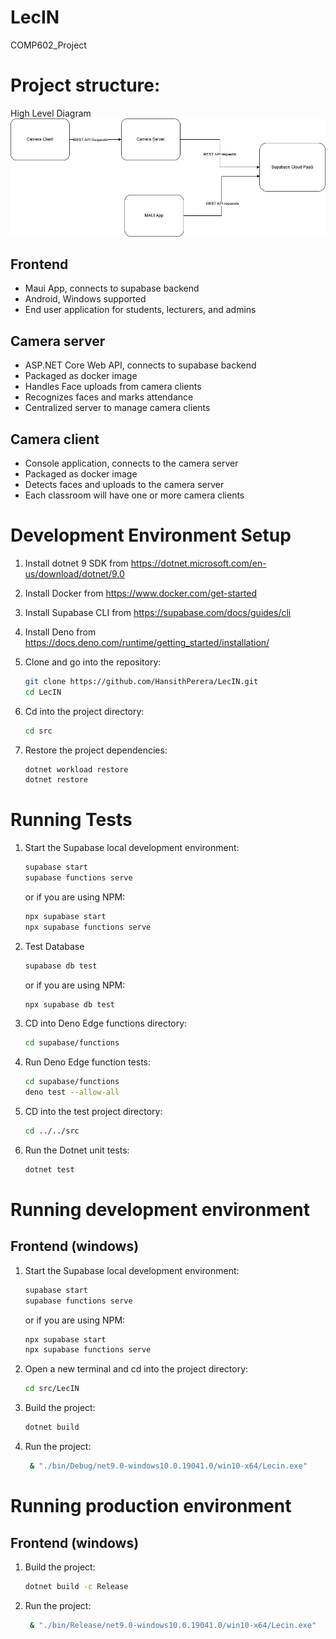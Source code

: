 # LecIN
COMP602_Project

# Project structure:

High Level Diagram
![](diagram.png)

## Frontend
- Maui App, connects to supabase backend
- Android, Windows supported
- End user application for students, lecturers, and admins

## Camera server 
- ASP.NET Core Web API, connects to supabase backend
- Packaged as docker image
- Handles Face uploads from camera clients
- Recognizes faces and marks attendance
- Centralized server to manage camera clients

## Camera client 
- Console application, connects to the camera server
- Packaged as docker image
- Detects faces and uploads to the camera server
- Each classroom will have one or more camera clients


# Development Environment Setup

1. Install dotnet 9 SDK from https://dotnet.microsoft.com/en-us/download/dotnet/9.0

2. Install Docker from https://www.docker.com/get-started

3. Install Supabase CLI from https://supabase.com/docs/guides/cli

4. Install Deno from https://docs.deno.com/runtime/getting_started/installation/

5. Clone and go into the repository:
   ```bash
   git clone https://github.com/HansithPerera/LecIN.git
   cd LecIN
   ```

6. Cd into the project directory:
   ```bash
   cd src
   ```

7. Restore the project dependencies:
   ```bash
   dotnet workload restore
   dotnet restore
   ```

# Running Tests

1. Start the Supabase local development environment:
   ```bash
   supabase start
   supabase functions serve
   ```
   or if you are using NPM:
   ```bash
   npx supabase start
   npx supabase functions serve
   ```
   
2. Test Database
    ```bash
    supabase db test
    ```
   
    or if you are using NPM:
    ```bash
    npx supabase db test
    ```
   
3. CD into Deno Edge functions directory:
   ```bash
   cd supabase/functions
   ```
   
4. Run Deno Edge function tests:
   ```bash
   cd supabase/functions
   deno test --allow-all
   ```
   
5. CD into the test project directory:
   ```bash
   cd ../../src
   ```
   
6. Run the Dotnet unit tests:
   ```bash
   dotnet test
   ```


# Running development environment

## Frontend (windows)

1. Start the Supabase local development environment:
   ```bash
   supabase start
   supabase functions serve
   ```
   or if you are using NPM:
   ```bash
   npx supabase start
   npx supabase functions serve
   ```
   
2. Open a new terminal and cd into the project directory:
   ```bash
   cd src/LecIN
   ```

3. Build the project:
   ```bash
   dotnet build
   ```
   
4. Run the project:
   ```bash
    & "./bin/Debug/net9.0-windows10.0.19041.0/win10-x64/Lecin.exe"
    ```

# Running production environment

## Frontend (windows)

1. Build the project:
   ```bash
   dotnet build -c Release
   ```
   
2. Run the project:
   ```bash
    & "./bin/Release/net9.0-windows10.0.19041.0/win10-x64/Lecin.exe"
    ```
